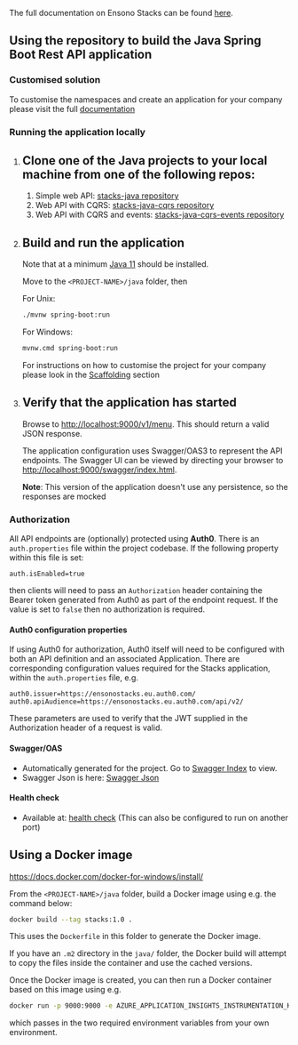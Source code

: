 The full documentation on Ensono Stacks can be found [here](https://stacks.ensono.com/).

## Using the repository to build the Java Spring Boot Rest API application

### Customised solution

To customise the namespaces and create an application for your company please visit the full [documentation](https://stacks.ensono.com/docs)

### Running the application locally

1. Clone one of the Java projects to your local machine from one of the following repos:
   ---
    1. Simple web API: [stacks-java repository](https://github.com/amido/stacks-java)
    2. Web API with CQRS: [stacks-java-cqrs repository](https://github.com/amido/stacks-java-cqrs)
    3. Web API with CQRS and events: [stacks-java-cqrs-events repository](https://github.com/amido/stacks-java-cqrs-events)

2. Build and run the application
   ---

   Note that at a minimum [Java 11](https://adoptopenjdk.net/) should be installed.

   Move to the `<PROJECT-NAME>/java` folder, then

   For Unix:

    ```bash
    ./mvnw spring-boot:run
    ```

   For Windows:

    ```bash
    mvnw.cmd spring-boot:run
    ```

   For instructions on how to customise the project for your company please look in the [Scaffolding](docs/workloads/azure/backend/java/scaffolding_java.md) section
3. Verify that the application has started
   ---
   Browse to [http://localhost:9000/v1/menu](http://localhost:9000/v1/menu). This should return a valid JSON response.

   The application configuration uses Swagger/OAS3 to represent the API endpoints. The Swagger UI can be viewed by directing your
   browser to [http://localhost:9000/swagger/index.html](http://localhost:9000/swagger/index.html).
   
   **Note**: This version of the application doesn't use any persistence, so the responses are mocked 

### Authorization

All API endpoints are (optionally) protected using **Auth0**. There is an `auth.properties` file within the project codebase.
If the following property within this file is set:

```text
auth.isEnabled=true
```

then clients will need to pass an `Authorization` header containing the Bearer token generated from Auth0 as part of the endpoint request. If the value
is set to `false` then no authorization is required.

#### Auth0 configuration properties

If using Auth0 for authorization, Auth0 itself will need to be configured with both an API definition and an associated Application.
There are corresponding configuration values required for the Stacks application, within the `auth.properties` file, e.g.

```text
auth0.issuer=https://ensonostacks.eu.auth0.com/
auth0.apiAudience=https://ensonostacks.eu.auth0.com/api/v2/
```

These parameters are used to verify that the JWT supplied in the Authorization header of a request is valid.

#### Swagger/OAS

- Automatically generated for the project. Go to [Swagger Index](http://localhost:9000/swagger/index.html) to view.
- Swagger Json is here: [Swagger Json](http://localhost:9000/swagger/oas.json)

#### Health check

- Available at: [health check](http://localhost:9000/health)
  (This can also be configured to run on another port)

## Using a Docker image

<https://docs.docker.com/docker-for-windows/install/>

From the `<PROJECT-NAME>/java` folder, build a Docker image using e.g. the command below:

   ```bash
   docker build --tag stacks:1.0 .
   ```

This uses the `Dockerfile` in this folder to generate the Docker image.

If you have an `.m2` directory in the `java/` folder, the Docker build will attempt to copy the files inside the container and use the cached versions.

Once the Docker image is created, you can then run a Docker container based on this image using e.g.

   ```bash
   docker run -p 9000:9000 -e AZURE_APPLICATION_INSIGHTS_INSTRUMENTATION_KEY -e AZURE_COSMOSDB_KEY stacks:1.0
   ```

which passes in the two required environment variables from your own environment.